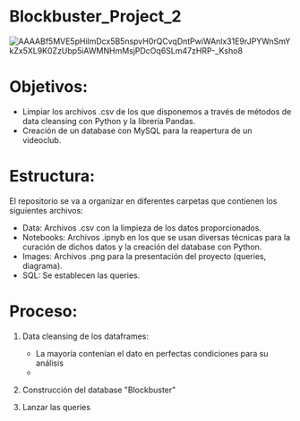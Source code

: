 # Blockbuster_Project_2
![AAAABf5MVE5pHilmDcx5B5nspvH0rQCvqDntPwiWAnlx31E9rJPYWnSmYkZx5XL9K0ZzUbp5iAWMNHmMsjPDcOq6SLm47zHRP-_Ksho8](https://github.com/luisgh87/Blockbuster_Project_2/assets/116723919/fbda6296-8d5a-4336-a270-70ff6dc24126)

# Objetivos:
- Limpiar los archivos .csv de los que disponemos a través de métodos de data cleansing con Python y la librería Pandas.
- Creación de un database con MySQL para la reapertura de un videoclub.

# Estructura:
El repositorio se va a organizar en diferentes carpetas que contienen los siguientes archivos:

- Data: Archivos .csv con la limpieza de los datos proporcionados.
- Notebooks: Archivos .ipnyb en los que se usan diversas técnicas para la curación de dichos datos y la creación del database con Python.
- Images: Archivos .png para la presentación del proyecto (queries, diagrama).
- SQL: Se establecen las queries.

# Proceso:

1. Data cleansing de los dataframes:
    - La mayoría contenían el dato en perfectas condiciones para su análisis
    - 

2. Construcción del database "Blockbuster"


3. Lanzar las queries

